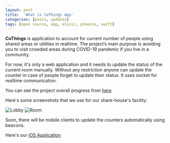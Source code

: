 ```yaml
---
layout: post
title:  'What is CoThings App'
categories: [posts, updates]
tags: [open source, app, elixir, phoenix, swift]
---
```

**CoThings** is application to account for current number of people using shared areas or utilities in realtime. The project’s main purpose is avoiding you to visit crowded areas during COVID-19 pandemic if you live in a community.

For now, it's only a web application and it needs to update the status of the current room manually. Without any restriction anyone can update the counter in case of people forget to update their status. It uses socket for realtime communication.

You can see the project overall progress from [here](https://github.com/rainlab-inc/coliving/projects/4)

Here's some screenshots that we use for our share-house's facility:

![Lobby](https://github.com/rainlab-inc/coliving/blob/master/assets/static/images/app_screenshot_lobby.png "Lobby Overall")
![Room](https://github.com/rainlab-inc/coliving/blob/master/assets/static/images/app_screenshot_room.png "Room Stats")

Soon, there will be mobile clients to update the counters automatically using beacons.

Here's our [iOS Application](https://github.com/rainlab-inc/coliving-ios)